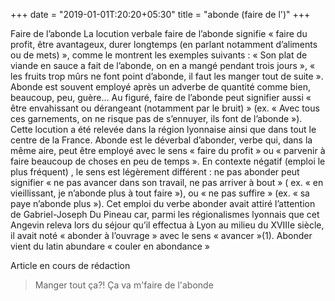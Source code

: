 +++
date = "2019-01-01T:20:20+05:30"
title = "abonde (faire de l')"
+++

Faire de l’abonde La locution verbale faire de l’abonde signifie « faire du profit, être avantageux, durer longtemps (en parlant notamment d’aliments ou de mets) », comme le montrent les exemples suivants : « Son plat de viande en sauce a fait de l’abonde, on en a mangé pendant trois jours », « les fruits trop mûrs ne font point d’abonde, il faut les manger tout de suite ». Abonde est souvent employé après un adverbe de quantité comme bien, beaucoup, peu, guère… Au figuré, faire de l’abonde peut signifier aussi « être envahissant ou dérangeant (notamment par le bruit) » (ex. « Avec tous ces garnements, on ne risque pas de s’ennuyer, ils font de l’abonde »). Cette locution a été relevée dans la région lyonnaise ainsi que dans tout le centre de la France. Abonde est le déverbal d’abonder, verbe qui, dans la même aire, peut être employé avec le sens « faire du profit » ou « parvenir à faire beaucoup de choses en peu de temps ». En contexte négatif (emploi le plus fréquent) , le sens est légèrement différent : ne pas abonder peut signifier «  ne pas avancer dans son travail, ne pas arriver à bout » ( ex. « en vieillissant, je n’abonde plus à tout faire »), ou « ne pas suffire » (ex. « sa paye n’abonde plus »). Cet emploi du verbe abonder avait attiré l’attention de Gabriel-Joseph Du Pineau car, parmi les régionalismes lyonnais que cet Angevin releva lors du séjour qu’il effectua à Lyon au milieu du XVIIIe siècle, il avait noté « abonder à l’ouvrage » avec le sens « avancer »(1). Abonder vient du latin abundare « couler en abondance »

<!--more-->
Article en cours de rédaction

> Manger tout ça?! Ça va m'faire de l'abonde
